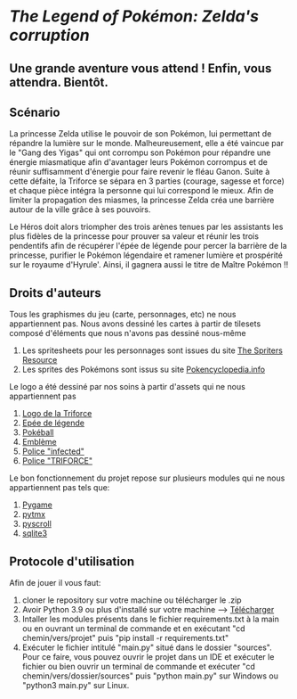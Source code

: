 # *The Legend of Pokémon: Zelda's corruption*

## Une grande aventure vous attend ! Enfin, vous attendra. Bientôt.

## Scénario
La princesse Zelda utilise le pouvoir de son Pokémon, lui permettant de répandre la lumière sur le monde. Malheureusement, elle a été vaincue par le "Gang des Yigas" qui ont corrompu son Pokémon pour répandre une énergie miasmatique afin d'avantager leurs Pokémon corrompus et de réunir suffisamment d'énergie pour faire revenir le fléau Ganon. Suite à cette défaite, la Triforce se sépara en 3 parties (courage, sagesse et force) et chaque pièce intégra la personne qui lui correspond le mieux. Afin de limiter la propagation des miasmes, la princesse Zelda créa une barrière autour de la ville grâce à ses pouvoirs. 

Le Héros doit alors triompher des trois arènes tenues par les assistants les plus fidèles de la princesse pour prouver sa valeur et réunir les trois pendentifs afin de récupérer l'épée de légende pour percer la barrière de la princesse, purifier le Pokémon légendaire et ramener lumière et prospérité sur le royaume d'Hyrule'. Ainsi, il gagnera aussi le titre de Maître Pokémon !!


## Droits d'auteurs
Tous les graphismes du jeu (carte, personnages, etc) ne nous appartiennent pas.
Nous avons dessiné les cartes à partir de tilesets composé d'éléments que nous n'avons pas dessiné nous-même
1. Les spritesheets pour les personnages sont issues du site [The Spriters Resource](https://www.spriters-resource.com/game_boy_advance/thelegendofzeldatheminishcap/)
2. Les sprites des Pokémons sont issus su site [Pokencyclopedia.info](https://www.pokencyclopedia.info/en/index.php?id=sprites/gen4/spr_hgss)

Le logo a été dessiné par nos soins à partir d'assets qui ne nous appartiennent pas
1. [Logo de la Triforce](https://gamepedia.cursecdn.com/zelda_gamepedia_en/9/9c/TLoZ_Series_Triforce_Artwork.png)
2. [Epée de légende](https://images-wixmp-ed30a86b8c4ca887773594c2.wixmp.com/f/39fd3cf6-e264-4c96-a034-e9e469461bfc/db38rgq-e3293790-ad84-4222-a1ca-f525964fd607.png?token=eyJ0eXAiOiJKV1QiLCJhbGciOiJIUzI1NiJ9.eyJzdWIiOiJ1cm46YXBwOjdlMGQxODg5ODIyNjQzNzNhNWYwZDQxNWVhMGQyNmUwIiwiaXNzIjoidXJuOmFwcDo3ZTBkMTg4OTgyMjY0MzczYTVmMGQ0MTVlYTBkMjZlMCIsIm9iaiI6W1t7InBhdGgiOiJcL2ZcLzM5ZmQzY2Y2LWUyNjQtNGM5Ni1hMDM0LWU5ZTQ2OTQ2MWJmY1wvZGIzOHJncS1lMzI5Mzc5MC1hZDg0LTQyMjItYTFjYS1mNTI1OTY0ZmQ2MDcucG5nIn1dXSwiYXVkIjpbInVybjpzZXJ2aWNlOmZpbGUuZG93bmxvYWQiXX0.ooij0tIBJzeQVsdYvNVrpu-QyHPIwIwuUVs_CeQDC5U)
3. [Pokéball](https://purepng.com/public/uploads/large/purepng.com-pokeballpokeballdevicepokemon-ballpokemon-capture-ball-17015278258617bdog.png)
4. [Emblème](https://gamepedia.cursecdn.com/zelda_gamepedia_en/thumb/0/0b/TLoZ_Series_Royal_Crest_Artwork.png/1200px-TLoZ_Series_Royal_Crest_Artwork.png)
5. [Police "infected"](https://www.dafont.com/infected.font)
6. [Police "TRIFORCE"](https://zeldauniverse.net/media/fonts/)
 
Le bon fonctionnement du projet repose sur plusieurs modules qui ne nous appartiennent pas tels que:
1. [Pygame](https://www.pygame.org/docs/)
2. [pytmx](https://pytmx.readthedocs.io/en/latest/contents.html)
3. [pyscroll](https://github.com/bitcraft/pyscroll)
4. [sqlite3](https://docs.python.org/3/library/sqlite3.html)

## Protocole d'utilisation
 
 Afin de jouer il vous faut:
 1. cloner le repository sur votre machine ou télécharger le .zip
 2. Avoir Python 3.9 ou plus d'installé sur votre machine --> [Télécharger](https://www.python.org/downloads/)
 3. Intaller les modules présents dans le fichier requirements.txt à la main ou en ouvrant un terminal de commande et en exécutant "cd chemin/vers/projet" puis "pip install -r requirements.txt"
 4. Exécuter le fichier intitulé "main.py" situé dans le dossier "sources". Pour ce faire, vous pouvez ouvrir le projet dans un IDE et exécuter le fichier ou bien ouvrir un terminal de commande et exécuter "cd chemin/vers/dossier/sources" puis "python main.py" sur Windows ou "python3 main.py" sur Linux.

